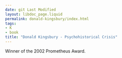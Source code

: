 ```yaml
---
date: git Last Modified
layout: libdoc_page.liquid
permalink: donald-kingsbury/index.html
tags:
- K
- book
title: "Donald Kingsbury - Psychohistorical Crisis"
---
```


Winner of the 2002 Prometheus Award.
